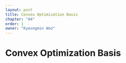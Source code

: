 ```yaml
---
layout: post
title: Convex Optimization Basis
chapter: "04"
order: 1
owner: "Kyeongmin Woo"
---
```


# Convex Optimization Basis